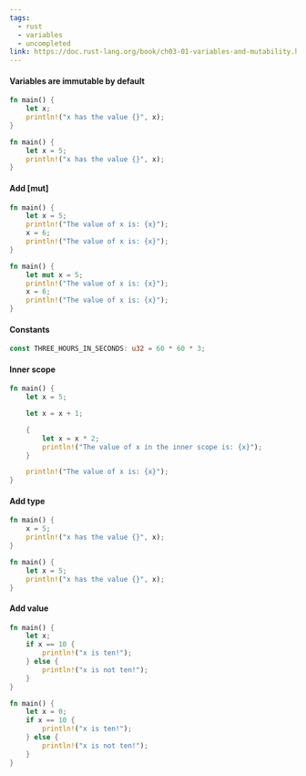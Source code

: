 ```yaml
---
tags:
  - rust
  - variables
  - uncompleted
link: https://doc.rust-lang.org/book/ch03-01-variables-and-mutability.html
---
```


#### Variables are immutable by default


```rust
fn main() {  
    let x;  
    println!("x has the value {}", x);  
}
```

```rust
fn main() {  
    let x = 5;  
    println!("x has the value {}", x);  
}
```


#### Add [mut]


```rust
fn main() {
    let x = 5;
    println!("The value of x is: {x}");
    x = 6;
    println!("The value of x is: {x}");
}
```

```rust
fn main() {
    let mut x = 5;
    println!("The value of x is: {x}");
    x = 6;
    println!("The value of x is: {x}");
}
```

#### Constants

```rust
const THREE_HOURS_IN_SECONDS: u32 = 60 * 60 * 3;
```

#### Inner scope

```rust
fn main() {
    let x = 5;

    let x = x + 1;

    {
        let x = x * 2;
        println!("The value of x in the inner scope is: {x}");
    }

    println!("The value of x is: {x}");
}
```


#### Add type

```rust
fn main() {  
    x = 5;  
    println!("x has the value {}", x);  
}
```

```rust
fn main() {  
    let x = 5;  
    println!("x has the value {}", x);  
}
```

#### Add value

```rust
fn main() {  
    let x;  
    if x == 10 {  
        println!("x is ten!");  
    } else {  
        println!("x is not ten!");  
    }  
}
```

```rust
fn main() {  
    let x = 0;  
    if x == 10 {  
        println!("x is ten!");  
    } else {  
        println!("x is not ten!");  
    }  
}
```




